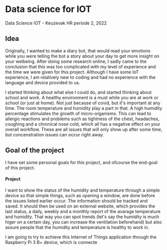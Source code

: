 # Data science for IOT 
Data Science IOT - Keuzevak HR periode 2, 2022

## Idea 
Originally, I wanted to make a diary bot, that would read your emotions while you were telling the bot a story about your day to get more insight on your welbeing. After doing some research online, I sadly came to the conclusion that this was too complicated with my level of experience and the time we were given for this project. Although I have some IoT experience, I am relatively new to coding and had no experience with the language and device provided to us.

I started thinking about what else I could do, and started thinking about school and work. A healthy environment is a must while you are at work or school (or just at home). Not just because of covid, but it's important at any time. The room temperature and humidity play a part in that. A high humidity percentage stimulates the growth of micro-organisms. This can lead to allergic reactions and problems such as tightness of the chest, headaches, coughing and a chronical nose cold, which all has a negative effect on your overall workflow. These are all issues that will only show up after some time, but concenstration issues can occur right away. 

## Goal of the project
I have set some personal goals for this project, and ofcourse the end-goal of this project.

#### Project
I want to show the status of the humidity and temperature through a simple device so that simple things, such as opening a window, are done before the issues listed earlier occur. The information should be tracked and saved. It should then be used on an external website, which provides the last status, a daily, weekly and a monthly report of the avarage temperature and humidity. That way you can spot trends (let's say the humidity is much higer on a certain day, you can increase the ventilation beforehand) but also assure people that the humidity and temperature is healthy to work in. 

I am going to try to achieve this Internet of Things application through the Raspberry Pi 3 B+ device, which is connecte
